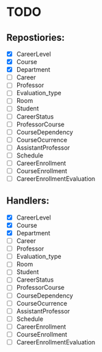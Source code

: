 # TODO
## Repostiories:
- [x]   CareerLevel
- [x]   Course
- [x]   Department
- [ ]   Career
- [ ]   Professor
- [ ]   Evaluation_type
- [ ]   Room
- [ ]   Student
- [ ]   CareerStatus
- [ ]   ProfessorCourse
- [ ]   CourseDependency
- [ ]   CourseOcurrence
- [ ]   AssistantProfessor
- [ ]   Schedule
- [ ]   CareerEnrollment
- [ ]   CourseEnrollment
- [ ]   CareerEnrollmentEvaluation
## Handlers:
- [x]   CareerLevel
- [x]   Course
- [x]   Department
- [ ]   Career
- [ ]   Professor
- [ ]   Evaluation_type
- [ ]   Room
- [ ]   Student
- [ ]   CareerStatus
- [ ]   ProfessorCourse
- [ ]   CourseDependency
- [ ]   CourseOcurrence
- [ ]   AssistantProfessor
- [ ]   Schedule
- [ ]   CareerEnrollment
- [ ]   CourseEnrollment
- [ ]   CareerEnrollmentEvaluation
